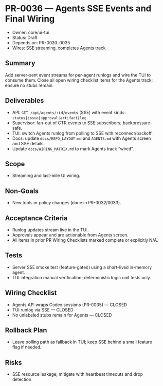 # PR-0036 — Agents SSE Events and Final Wiring

- Owner: core/ui-tui
- Status: Draft
- Depends on: PR-0030..0035
- Wires: SSE streaming, completes Agents track

## Summary
Add server-sent event streams for per-agent runlogs and wire the TUI to consume them. Close all open wiring checklist items for the Agents track; ensure no stubs remain.

## Deliverables
- API: `GET /api/agents/:id/events` (SSE) with event kinds: `status|issue|approval|artifact|log`.
- Supervisor: fan-out of CTR events to SSE subscribers; backpressure-safe.
- TUI: switch Agents runlog from polling to SSE with reconnect/backoff.
- Docs: update `docs/REPO_LAYOUT.md` and `AGENTS.md` with Agents screen and SSE details.
- Update `docs/WIRING_MATRIX.md` to mark Agents track “wired”.

## Scope
- Streaming and last-mile UI wiring.

## Non‑Goals
- New tools or policy changes (done in PR-0032/0033).

## Acceptance Criteria
- Runlog updates stream live in the TUI.
- Approvals appear and are actionable from Agents screen.
- All items in prior PR Wiring Checklists marked complete or explicitly N/A.

## Tests
- Server SSE smoke test (feature-gated) using a short-lived in-memory agent.
- TUI integration manual verification; deterministic logic unit tests only.

## Wiring Checklist
- Agents API wraps Codex sessions (PR-0035) — CLOSED
- TUI runlog via SSE — CLOSED
- No unlabeled stubs remain for Agents — CLOSED

## Rollback Plan
- Leave polling path as fallback in TUI; keep SSE behind a small feature flag if needed.

## Risks
- SSE resource leakage; mitigate with heartbeat timeouts and drop detection.


